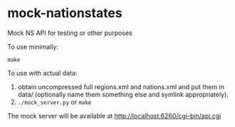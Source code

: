 mock-nationstates
================

Mock NS API for testing or other purposes

To use minimally:

`make`

To use with actual data:

1. obtain uncompressed full regions.xml and nations.xml and put them in data/ (optionally name them something else and symlink appropriately).
2. `./mock_server.py` or `make`

The mock server will be available at [http://localhost:6260/cgi-bin/api.cgi](http://localhost:6260/cgi-bin/api.cgi)
